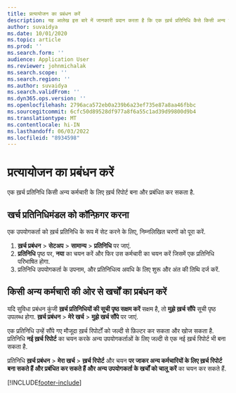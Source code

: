 ```yaml
---
title: प्रत्यायोजन का प्रबंधन करें
description: यह आलेख इस बारे में जानकारी प्रदान करता है कि एक ख़र्च प्रतिनिधि कैसे किसी अन्य कर्मचारी के लिए ख़र्च रिपोर्ट बना सकता है और प्रबंधित कर सकता है.
author: suvaidya
ms.date: 10/01/2020
ms.topic: article
ms.prod: ''
ms.search.form: ''
audience: Application User
ms.reviewer: johnmichalak
ms.search.scope: ''
ms.search.region: ''
ms.author: suvaidya
ms.search.validFrom: ''
ms.dyn365.ops.version: ''
ms.openlocfilehash: 2796aca572eb0a239b6a23ef735e87a8aa46fbbc
ms.sourcegitcommit: 6cfc50d89528df977a8f6a55c1ad39d99800d9b4
ms.translationtype: MT
ms.contentlocale: hi-IN
ms.lasthandoff: 06/03/2022
ms.locfileid: "8934598"
---
```

# <a name="manage-delegation"></a>प्रत्यायोजन का प्रबंधन करें
एक ख़र्च प्रतिनिधि किसी अन्य कर्मचारी के लिए ख़र्च रिपोर्ट बना और प्रबंधित कर सकता है.

## <a name="configuring-expense-delegation"></a>खर्च प्रतिनिधिमंडल को कॉन्फ़िगर करना

एक उपयोगकर्ता को ख़र्च प्रतिनिधि के रूप में सेट करने के लिए, निम्नलिखित चरणों को पूरा करें. 
1. **ख़र्च प्रबंधन** > **सेटअप** > **सामान्य** > **प्रतिनिधि** पर जाएं. 
2. **प्रतिनिधि** पृष्ठ पर, **नया** का चयन करें और फिर उस कर्मचारी का चयन करें जिसमें एक प्रतिनिधि परिभाषित होगा. 
3. प्रतिनिधि उपयोगकर्ता के उपनाम, और प्रतिनिधित्व अवधि के लिए शुरू और अंत की तिथि दर्ज करें.

## <a name="manage-expenses-on-behalf-of-another-employee"></a>किसी अन्य कर्मचारी की ओर से खर्चों का प्रबंधन करें

यदि सुविधा प्रबंधन कुंजी **ख़र्च प्रतिनिधियों की सूची पृष्ठ सक्षम करें** सक्षम है, तो **मुझे ख़र्च सौंपे** सूची पृष्ठ उपलब्ध होगा. **ख़र्च प्रबंधन** > **मेरे खर्च** > **मुझे खर्च सौंपे** पर जाएं.

एक प्रतिनिधि उन्हें सौंपे गए मौजूदा ख़र्च रिपोर्टों को जल्दी से फ़िल्टर कर सकता और खोज सकता है. प्रतिनिधि **नई ख़र्च रिपोर्ट** का चयन करके अन्य उपयोगकर्ताओं के लिए जल्दी से एक नई ख़र्च रिपोर्ट भी बना सकता है.

प्रतिनिधि **ख़र्च प्रबंधन** > **मेरा खर्च** > **ख़र्च रिपोर्ट** और चयन **पर जाकर अन्य कर्मचारियों के लिए ख़र्च रिपोर्ट बना सकते हैं और प्रबंधित कर सकते हैं और अन्य उपयोगकर्ता के खर्चों को चालू करें** का चयन कर सकते हैं.


[!INCLUDE[footer-include](../includes/footer-banner.md)]